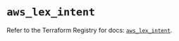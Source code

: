# `aws_lex_intent`

Refer to the Terraform Registry for docs: [`aws_lex_intent`](https://registry.terraform.io/providers/hashicorp/aws/6.11.0/docs/resources/lex_intent).
